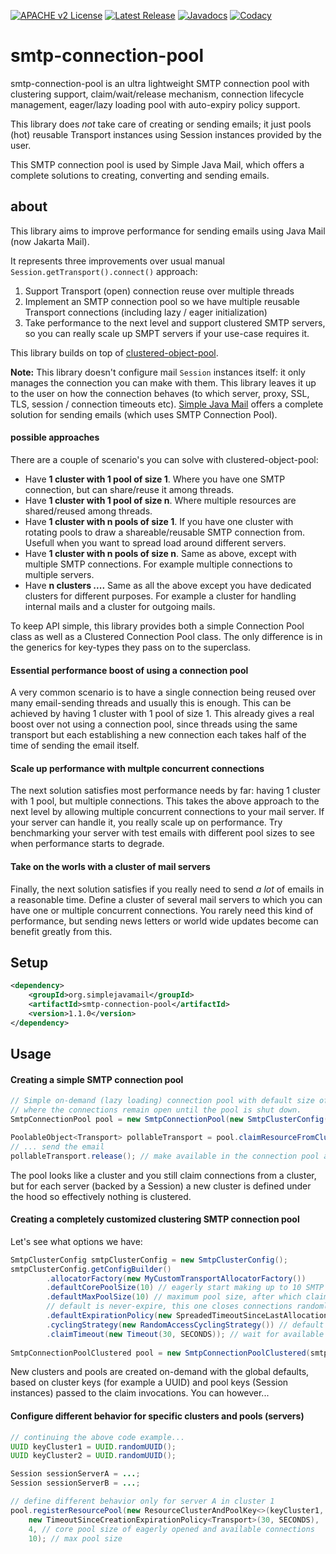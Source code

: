 [![APACHE v2 License](https://img.shields.io/badge/license-apachev2-blue.svg?style=flat)](LICENSE-2.0.txt) 
[![Latest Release](https://img.shields.io/maven-central/v/org.simplejavamail/smtp-connection-pool.svg?style=flat)](http://search.maven.org/#search%7Cgav%7C1%7Cg%3A%22org.simplejavamail%22%20AND%20a%3A%22smtp-connection-pool%22) 
[![Javadocs](https://img.shields.io/badge/javadoc-1.1.0-brightgreen.svg?color=brightgreen)](https://www.javadoc.io/doc/org.simplejavamail/smtp-connection-pool)
[![Codacy](https://img.shields.io/codacy/grade/00571b6adbdb490b8cb18b175034f7b6.svg?style=flat)](https://www.codacy.com/app/b-bottema/smtp-connection-pool)

# smtp-connection-pool

smtp-connection-pool is an ultra lightweight SMTP connection pool with clustering support, claim/wait/release mechanism, 
connection lifecycle management, eager/lazy loading pool with auto-expiry policy support.

This library does *not* take care of creating or sending emails; it just pools (hot) reusable Transport instances using Session
instances provided by the user.

This SMTP connection pool is used by Simple Java Mail, which offers a complete solutions to creating, converting and sending emails.

## about

This library aims to improve performance for sending emails using Java Mail (now Jakarta Mail).

It represents three improvements over usual manual `Session.getTransport().connect()` approach:
   
   1. Support Transport (open) connection reuse over multiple threads
   2. Implement an SMTP connection pool so we have multiple reusable Transport connections (including lazy / eager initialization)
   3. Take performance to the next level and support clustered SMTP servers, so you can really scale up SMPT servers if your use-case requires it.

This library builds on top of [clustered-object-pool](https://github.com/bbottema/clustered-object-pool).

**Note:** This library doesn't configure mail `Session` instances itself: it only manages the connection you can make with them. 
This library leaves it up to the user on how the connection behaves (to which server, proxy, SSL, TLS, session / connection timeouts etc). 
[Simple Java Mail](https://github.com/bbottema/simple-java-mail) offers a complete solution for sending emails (which uses SMTP Connection Pool). 

#### possible approaches

There are a couple of scenario's you can solve with clustered-object-pool:
- Have **1 cluster with 1 pool of size 1**. Where you have one SMTP connection, but can share/reuse it among threads.
- Have **1 cluster with 1 pool of size n**. Where multiple resources are shared/reused among threads.
- Have **1 cluster with n pools of size 1**. If you have one cluster with rotating pools to draw a shareable/reusable SMTP connection from. Usefull when you want to spread load around different servers.
- Have **1 cluster with n pools of size n**. Same as above, except with multiple SMTP connections. For example multiple connections to multiple servers. 
- Have **n clusters ....** Same as all the above except you have dedicated clusters for different purposes. For example a cluster for handling internal mails and a cluster for outgoing mails. 

To keep API simple, this library provides both a simple Connection Pool class as well as a Clustered Connection Pool class. The only difference is in the generics for key-types they pass on to the 
superclass.

#### Essential performance boost of using a connection pool

A very common scenario is to have a single connection being reused over many email-sending threads and usually this is enough. This can be achieved by having 1 cluster with 1 pool of 
size 1. This already gives a real boost over not using a connection pool, since threads using the same transport but each establishing a new connection each takes half of the time of sending the 
email itself.

#### Scale up performance with multple concurrent connections

The next solution satisfies most performance needs by far: having 1 cluster with 1 pool, but multiple connections. This takes the above approach to the next level by allowing multiple concurrent 
connections to your mail server. If your server can handle it, you really scale up on performance. Try benchmarking your server with test emails with different pool sizes to see when performance 
starts to degrade. 

#### Take on the worls with a cluster of mail servers

Finally, the next solution satisfies if you really need to send *a lot* of emails in a reasonable time. Define a cluster of several mail servers to which you can have one or multiple concurrent 
connections. You rarely need this kind of performance, but sending news letters or world wide updates become can benefit greatly from this.

## Setup

```xml
<dependency>
	<groupId>org.simplejavamail</groupId>
	<artifactId>smtp-connection-pool</artifactId>
	<version>1.1.0</version>
</dependency>
```

## Usage

#### Creating a simple SMTP connection pool

```java
// Simple on-demand (lazy loading) connection pool with default size of 4, 
// where the connections remain open until the pool is shut down.
SmtpConnectionPool pool = new SmtpConnectionPool(new SmtpClusterConfig());

PoolableObject<Transport> pollableTransport = pool.claimResourceFromCluster(session);
// ... send the email
pollableTransport.release(); // make available in the connection pool again
```
The pool looks like a cluster and you still claim connections from a cluster, but for each server (backed by a Session) a new cluster is defined under the hood so effectively nothing is
 clustered.

#### Creating a completely customized clustering SMTP connection pool

Let's see what options we have:

```java
SmtpClusterConfig smtpClusterConfig = new SmtpClusterConfig();
smtpClusterConfig.getConfigBuilder()
        .allocatorFactory(new MyCustomTransportAllocatorFactory())
        .defaultCorePoolSize(10) // eagerly start making up to 10 SMTP connections
        .defaultMaxPoolSize(10) // maximum pool size, after which claims become blocking
        // default is never-expire, this one closes connections randomly between 5 to 10 seconds after last use
        .defaultExpirationPolicy(new SpreadedTimeoutSinceLastAllocationExpirationPolicy<Transport>(5, 10, SECONDS)) 
        .cyclingStrategy(new RandomAccessCyclingStrategy()) // default is round-robin
        .claimTimeout(new Timeout(30, SECONDS)); // wait for available connection until max 30 seconds, default is indefinately
        
SmtpConnectionPoolClustered pool = new SmtpConnectionPoolClustered(smtpClusterConfig);
```

New clusters and pools are created on-demand with the global defaults, based on cluster keys (for example a UUID) and pool keys (Session instances) passed to the claim invocations. You can however... 

#### Configure different behavior for specific clusters and pools (servers)

```java
// continuing the above code example...
UUID keyCluster1 = UUID.randomUUID();
UUID keyCluster2 = UUID.randomUUID();

Session sessionServerA = ...;
Session sessionServerB = ...;

// define different behavior only for server A in cluster 1
pool.registerResourcePool(new ResourceClusterAndPoolKey<>(keyCluster1, sessionServerA),
    new TimeoutSinceCreationExpirationPolicy<Transport>(30, SECONDS),
    4, // core pool size of eagerly opened and available connections
    10); // max pool size
```